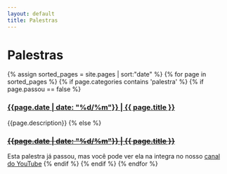 ```yaml
---
layout: default
title: Palestras  
---
```


# Palestras 

{% assign sorted_pages = site.pages | sort:"date" %}
{% for page in sorted_pages %}
{% if page.categories contains 'palestra' %}
{% if page.passou == false %}
<div class="item"><h3><a href="{{ page.path}}">{{page.date | date: "%d/%m"}} | {{ page.title }}</a></h3></div>
    {{page.description}}
{% else %}
<div class="item"><s><h3><a href="{{ page.path}}">{{page.date | date: "%d/%m"}} | {{ page.title }}</a></h3></s></div>
    Esta palestra já passou, mas você pode ver ela na integra no nosso <a href="[{{ page.path}}](https://www.youtube.com/channel/UCnktWER26p3YdGJMZULGPnw)">canal do YouTube</a>
{% endif %}
{% endif %}
{% endfor %}
